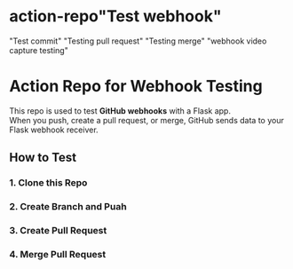 # action-repo"Test webhook" 
"Test commit" 
"Testing pull request" 
"Testing merge" 
"webhook video capture testing" 



# Action Repo for Webhook Testing

This repo is used to test **GitHub webhooks** with a Flask app.  
When you push, create a pull request, or merge, GitHub sends data to your Flask webhook receiver.

## How to Test

### 1. Clone this Repo
### 2. Create Branch and Puah
### 3. Create Pull Request
### 4. Merge Pull Request



